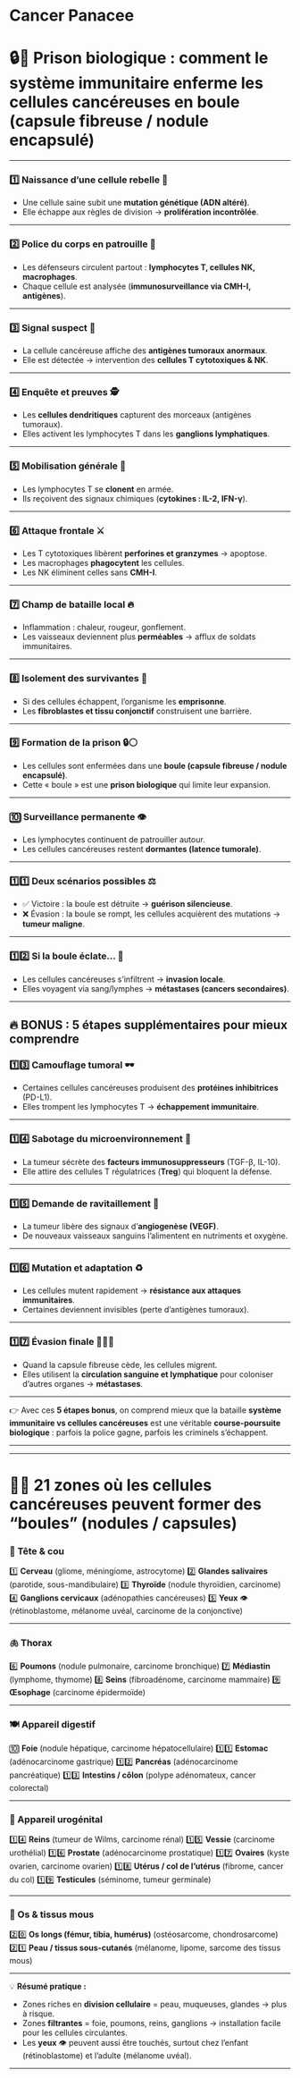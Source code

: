 # Cancer Panacee

# 🔒🧬 **Prison biologique : comment le système immunitaire enferme les cellules cancéreuses en boule (capsule fibreuse / nodule encapsulé)**

---

### 1️⃣ Naissance d’une cellule rebelle 🧪

* Une cellule saine subit une **mutation génétique (ADN altéré)**.
* Elle échappe aux règles de division → **prolifération incontrôlée**.

---

### 2️⃣ Police du corps en patrouille 🚓

* Les défenseurs circulent partout : **lymphocytes T, cellules NK, macrophages**.
* Chaque cellule est analysée (**immunosurveillance via CMH-I, antigènes**).

---

### 3️⃣ Signal suspect 🚨

* La cellule cancéreuse affiche des **antigènes tumoraux anormaux**.
* Elle est détectée → intervention des **cellules T cytotoxiques & NK**.

---

### 4️⃣ Enquête et preuves 🕵️

* Les **cellules dendritiques** capturent des morceaux (antigènes tumoraux).
* Elles activent les lymphocytes T dans les **ganglions lymphatiques**.

---

### 5️⃣ Mobilisation générale 📢

* Les lymphocytes T se **clonent** en armée.
* Ils reçoivent des signaux chimiques (**cytokines : IL-2, IFN-γ**).

---

### 6️⃣ Attaque frontale ⚔️

* Les T cytotoxiques libèrent **perforines et granzymes** → apoptose.
* Les macrophages **phagocytent** les cellules.
* Les NK éliminent celles sans **CMH-I**.

---

### 7️⃣ Champ de bataille local 🔥

* Inflammation : chaleur, rougeur, gonflement.
* Les vaisseaux deviennent plus **perméables** → afflux de soldats immunitaires.

---

### 8️⃣ Isolement des survivantes 🛑

* Si des cellules échappent, l’organisme les **emprisonne**.
* Les **fibroblastes et tissu conjonctif** construisent une barrière.

---

### 9️⃣ Formation de la prison 🔒⚪

* Les cellules sont enfermées dans une **boule (capsule fibreuse / nodule encapsulé)**.
* Cette « boule » est une **prison biologique** qui limite leur expansion.

---

### 🔟 Surveillance permanente 👁️

* Les lymphocytes continuent de patrouiller autour.
* Les cellules cancéreuses restent **dormantes (latence tumorale)**.

---

### 1️⃣1️⃣ Deux scénarios possibles ⚖️

* ✅ Victoire : la boule est détruite → **guérison silencieuse**.
* ❌ Évasion : la boule se rompt, les cellules acquièrent des mutations → **tumeur maligne**.

---

### 1️⃣2️⃣ Si la boule éclate… 🎯

* Les cellules cancéreuses s’infiltrent → **invasion locale**.
* Elles voyagent via sang/lymphes → **métastases (cancers secondaires)**.

---

## 🔥 BONUS : 5 étapes supplémentaires pour mieux comprendre

### 1️⃣3️⃣ Camouflage tumoral 🕶️

* Certaines cellules cancéreuses produisent des **protéines inhibitrices** (PD-L1).
* Elles trompent les lymphocytes T → **échappement immunitaire**.

---

### 1️⃣4️⃣ Sabotage du microenvironnement 🧨

* La tumeur sécrète des **facteurs immunosuppresseurs** (TGF-β, IL-10).
* Elle attire des cellules T régulatrices (**Treg**) qui bloquent la défense.

---

### 1️⃣5️⃣ Demande de ravitaillement 🚰

* La tumeur libère des signaux d’**angiogenèse (VEGF)**.
* De nouveaux vaisseaux sanguins l’alimentent en nutriments et oxygène.

---

### 1️⃣6️⃣ Mutation et adaptation ♻️

* Les cellules mutent rapidement → **résistance aux attaques immunitaires**.
* Certaines deviennent invisibles (perte d’antigènes tumoraux).

---

### 1️⃣7️⃣ Évasion finale 🏃‍♂️💨

* Quand la capsule fibreuse cède, les cellules migrent.
* Elles utilisent la **circulation sanguine et lymphatique** pour coloniser d’autres organes → **métastases**.

---

👉 Avec ces **5 étapes bonus**, on comprend mieux que la bataille **système immunitaire vs cellules cancéreuses** est une véritable **course-poursuite biologique** : parfois la police gagne, parfois les criminels s’échappent.

---

---

# 🧬📍 **21 zones où les cellules cancéreuses peuvent former des “boules” (nodules / capsules)**

### 🧠 Tête & cou

1️⃣ **Cerveau** (gliome, méningiome, astrocytome)
2️⃣ **Glandes salivaires** (parotide, sous-mandibulaire)
3️⃣ **Thyroïde** (nodule thyroïdien, carcinome)
4️⃣ **Ganglions cervicaux** (adénopathies cancéreuses)
5️⃣ **Yeux** 👁️ (rétinoblastome, mélanome uvéal, carcinome de la conjonctive)

---

### 🫁 Thorax

6️⃣ **Poumons** (nodule pulmonaire, carcinome bronchique)
7️⃣ **Médiastin** (lymphome, thymome)
8️⃣ **Seins** (fibroadénome, carcinome mammaire)
9️⃣ **Œsophage** (carcinome épidermoïde)

---

### 🍽️ Appareil digestif

🔟 **Foie** (nodule hépatique, carcinome hépatocellulaire)
1️⃣1️⃣ **Estomac** (adénocarcinome gastrique)
1️⃣2️⃣ **Pancréas** (adénocarcinome pancréatique)
1️⃣3️⃣ **Intestins / côlon** (polype adénomateux, cancer colorectal)

---

### 🧬 Appareil urogénital

1️⃣4️⃣ **Reins** (tumeur de Wilms, carcinome rénal)
1️⃣5️⃣ **Vessie** (carcinome urothélial)
1️⃣6️⃣ **Prostate** (adénocarcinome prostatique)
1️⃣7️⃣ **Ovaires** (kyste ovarien, carcinome ovarien)
1️⃣8️⃣ **Utérus / col de l’utérus** (fibrome, cancer du col)
1️⃣9️⃣ **Testicules** (séminome, tumeur germinale)

---

### 🦴 Os & tissus mous

2️⃣0️⃣ **Os longs (fémur, tibia, humérus)** (ostéosarcome, chondrosarcome)
2️⃣1️⃣ **Peau / tissus sous-cutanés** (mélanome, lipome, sarcome des tissus mous)

---

💡 **Résumé pratique :**

* Zones riches en **division cellulaire** = peau, muqueuses, glandes → plus à risque.
* Zones **filtrantes** = foie, poumons, reins, ganglions → installation facile pour les cellules circulantes.
* Les **yeux** 👁️ peuvent aussi être touchés, surtout chez l’enfant (rétinoblastome) et l’adulte (mélanome uvéal).

---



